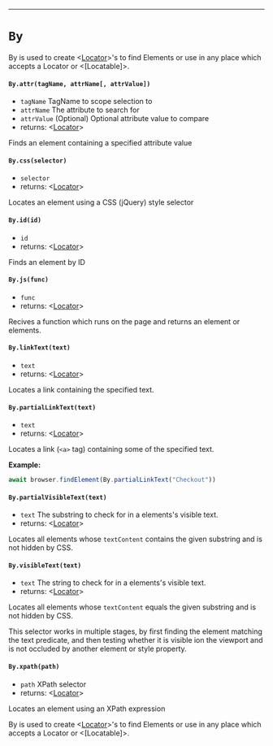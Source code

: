 -------
# `By`

By is used to create <[Locator]>'s to find Elements or use in any place which accepts a Locator or <[Locatable]>.

#### `By.attr(tagName, attrName[, attrValue])`
* `tagName` <string>  TagName to scope selection to
* `attrName` <string>  The attribute to search for
* `attrValue` <string> (Optional) Optional attribute value to compare
* returns: <[Locator]> 

Finds an element containing a specified attribute value

#### `By.css(selector)`
* `selector` <string>  
* returns: <[Locator]> 

Locates an element using a CSS (jQuery) style selector

#### `By.id(id)`
* `id` <string>  
* returns: <[Locator]> 

Finds an element by ID

#### `By.js(func)`
* `func` <undefined>  
* returns: <[Locator]> 

Recives a function which runs on the page and returns an element or elements.

#### `By.linkText(text)`
* `text` <string>  
* returns: <[Locator]> 

Locates a link containing the specified text.

#### `By.partialLinkText(text)`
* `text` <string>  
* returns: <[Locator]> 

Locates a link (`<a>` tag) containing some of the specified text.

**Example:**
```typescript
await browser.findElement(By.partialLinkText("Checkout"))
```

#### `By.partialVisibleText(text)`
* `text` <string>  The substring to check for in a elements's visible text.
* returns: <[Locator]> 

Locates all elements whose `textContent` contains the given
substring and is not hidden by CSS.

#### `By.visibleText(text)`
* `text` <string>  The string to check for in a elements's visible text.
* returns: <[Locator]> 

Locates all elements whose `textContent` equals the given substring and is not hidden by CSS.

This selector works in multiple stages, by first finding the element matching the text predicate, and then testing whether it is visible ion the viewport and is not occluded by another element or style property.

#### `By.xpath(path)`
* `path` <string>  XPath selector
* returns: <[Locator]> 

Locates an element using an XPath expression


By is used to create <[Locator]>'s to find Elements or use in any place which accepts a Locator or <[Locatable]>.


[Locator]: api/Locator.md
